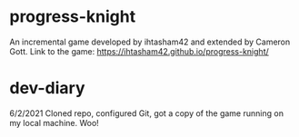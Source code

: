 # progress-knight
An incremental game developed by ihtasham42 and extended by Cameron Gott. Link to the game: https://ihtasham42.github.io/progress-knight/

# dev-diary
6/2/2021
Cloned repo, configured Git, got a copy of the game running on my local machine. Woo!
